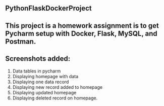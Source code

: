 ## PythonFlaskDockerProject

## This project is a homework assignment is to get Pycharm setup with Docker, Flask, MySQL, and Postman.

## Screenshots added:

1. Data tables in pycharm
2. Displaying homepage with data
3. Displaying one data record
4. Displaying new record added to homepage
5. Displaying updated homepage
6. Displaying deleted record on homepage.